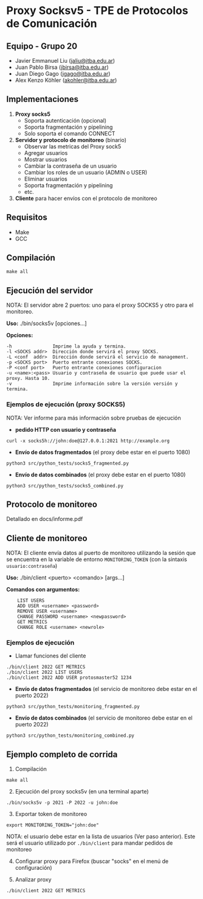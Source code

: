 # Proxy Socksv5 - TPE de Protocolos de Comunicación

## Equipo - Grupo 20

- Javier Emmanuel Liu (jaliu@itba.edu.ar)
- Juan Pablo Birsa (jbirsa@itba.edu.ar)
- Juan Diego Gago (jgago@itba.edu.ar)
- Alex Kenzo Köhler (akohler@itba.edu.ar)

## Implementaciones

1. **Proxy socks5**
    - Soporta autenticación (opcional)
    - Soporta fragmentación y pipelining
    - Solo soporta el comando CONNECT
2. **Servidor y protocolo de monitoreo** (binario)
    - Observar las metricas del Proxy sock5
    - Agregar usuarios
    - Mostrar usuarios
    - Cambiar la contraseña de un usuario
    - Cambiar los roles de un usuario (ADMIN o USER)
    - Eliminar usuarios
    - Soporta fragmentación y pipelining
    - etc.
3. **Cliente** para hacer envíos con el protocolo de monitoreo

## Requisitos

- Make
- GCC

## Compilación

```
make all
```

## Ejecución del servidor

NOTA: El servidor abre 2 puertos: uno para el proxy SOCKS5 y otro para el monitoreo.

**Uso:** ./bin/socks5v [opciones...]

**Opciones:**

    -h               Imprime la ayuda y termina.
    -l <SOCKS addr>  Dirección donde servirá el proxy SOCKS.
    -L <conf  addr>  Dirección donde servirá el servicio de management.
    -p <SOCKS port>  Puerto entrante conexiones SOCKS.
    -P <conf port>   Puerto entrante conexiones configuracion
    -u <name>:<pass> Usuario y contraseña de usuario que puede usar el proxy. Hasta 10.
    -v               Imprime información sobre la versión versión y termina. 

### Ejemplos de ejecución (proxy SOCKS5)

NOTA: Ver informe para más información sobre pruebas de ejecución

- **pedido HTTP con usuario y contraseña**
```
curl -x socks5h://john:doe@127.0.0.1:2021 http://example.org
```

- **Envío de datos fragmentados** (el proxy debe estar en el puerto 1080)
```
python3 src/python_tests/socks5_fragmented.py
```

- **Envío de datos combinados** (el proxy debe estar en el puerto 1080)
```
python3 src/python_tests/socks5_combined.py
```

## Protocolo de monitoreo

Detallado en docs/informe.pdf

## Cliente de monitoreo

NOTA: El cliente envía datos al puerto de monitoreo utilizando la sesión que se encuentra en la variable de entorno ```MONITORING_TOKEN``` (con la sintaxis ```usuario:contraseña```)

**Uso:** ./bin/client \<puerto> \<comando> [args...]

**Comandos con argumentos:**
```
    LIST USERS
    ADD USER <username> <password>
    REMOVE USER <username>
    CHANGE PASSWORD <username> <newpassword>
    GET METRICS
    CHANGE ROLE <username> <newrole>
```

### Ejemplos de ejecución

- Llamar funciones del cliente

```
./bin/client 2022 GET METRICS
./bin/client 2022 LIST USERS
./bin/client 2022 ADD USER protosmaster52 1234
```

- **Envío de datos fragmentados** (el servicio de monitoreo debe estar en el puerto 2022)
```
python3 src/python_tests/monitoring_fragmented.py
```

- **Envío de datos combinados** (el servicio de monitoreo debe estar en el puerto 2022)
```
python3 src/python_tests/monitoring_combined.py
```

## Ejemplo completo de corrida

1. Compilación

```
make all
```

2. Ejecución del proxy socks5v (en una terminal aparte)

```
./bin/socks5v -p 2021 -P 2022 -u john:doe
```

3. Exportar token de monitoreo

```
export MONITORING_TOKEN="john:doe"
```

NOTA: el usuario debe estar en la lista de usuarios (Ver paso anterior). Este será el usuario utilizado por ```./bin/client``` para mandar pedidos de monitoreo

4. Configurar proxy para Firefox (buscar "socks" en el menú de configuración)

5. Analizar proxy

```
./bin/client 2022 GET METRICS
```
